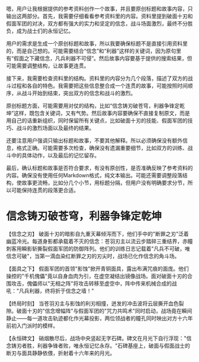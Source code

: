 <ReasoningChainRenderer>

嗯，用户让我根据提供的参考资料创作一个故事，并且要原创标题和故事内容，只输出这两部分。首先，我需要仔细看看参考资料里的内容。资料里提到破面十刃和假面军团的对决，双方都有强大的实力和坚定的信念，战斗场面激烈，最终不分胜负，成为战士们的永恒记忆。

用户的需求是生成一个原创标题和故事，所以我要确保标题不是直接引用资料里的，而是自己想的。可能需要结合“信念”和“利器”这样的关键词，因为原句里有“假面之下藏信念，凡兵利器不可侵”。然后故事内容要基于提供的搜索结果，但可能需要调整结构，让故事更连贯。

接下来，我需要检查资料里的结构。资料里的内容分为几个段落，描述了双方的战斗过程和各自的特色。我需要把这些信息整合成一个连贯的故事，可能按照时间顺序，从战斗开始到结束，突出双方的信念和战斗的激烈。

原创标题方面，可能需要用对仗的结构，比如“信念铸刃破苍穹，利器争锋定乾坤”这样，既包含关键词，又有气势。然后故事内容要确保不直接复制原文，而是用自己的话重新组织，同时保留所有关键点，比如破面十刃的技能、假面军团的技巧、战斗的激烈场面以及最终的结果。

还要注意用户强调只输出标题和故事，不要其他解释。所以必须确保没有额外信息，格式正确。可能需要多次检查，确保没有遗漏重要细节，比如双方的训练、战斗中的具体动作，以及最后的记忆留存。

最后，确认标题和故事是否符合要求，有没有原创性，是否准确反映了参考资料的内容。确保没有使用任何Markdown格式，纯文本输出。可能还需要调整段落结构，使故事更流畅，比如分几个小节，用标题分隔，但用户没有明确要求分节，所以可能保持连贯的段落更合适。

</ReasoningChainRenderer>

# 信念铸刃破苍穹，利器争锋定乾坤

【信念之刃】
破面十刃的暗影自九重天幕倾泻而下，他们手中的"断罪之刃"泛着幽蓝冷光。每道身影都承载着不灭的信念：苍羽刃主以流云步踏碎三重结界，赤瞳刺客用瞬影斩撕裂假面军团的防御阵列。他们的训练日志记载着"凡兵不可破，唯信念可破"，当第一滴血染红断罪之刃的刃尖时，战场已化作信念的角斗场。

【面具之下】
假面军团的首领"影蚀"掀开青铜面具，露出布满咒痕的面庞。他们操控的"千机傀儡"竟以自身血肉为引，在虚空凝结出镜像战场。面对破面十刃的合围攻击，傀儡师以"无相之阵"将攻击转移至虚空中，阵中传来机械合成的战吼："凡兵利器，终将折于信念之墙！"

【终局时刻】
当苍羽刃主与影蚀的利刃相撞，迸发的冲击波将云层撕开血色裂隙。破面十刃的"信念增幅阵"与假面军团的"咒力共鸣术"同时启动，战场竟在瞬间静止——每一道攻击轨迹都化作光幕投影，两位领战者的瞳孔同时映出对方十六年前初入门派时的模样。

【永恒碑文】
硝烟散尽后，战场中央竖起无字石碑。碑文在月光下自行浮现："信念铸刃者胜，利器争锋者败，唯永恒记忆永存。"石碑基座上，破面与假面战士的断刃与面具静静依偎，折射着十六年来的月光。